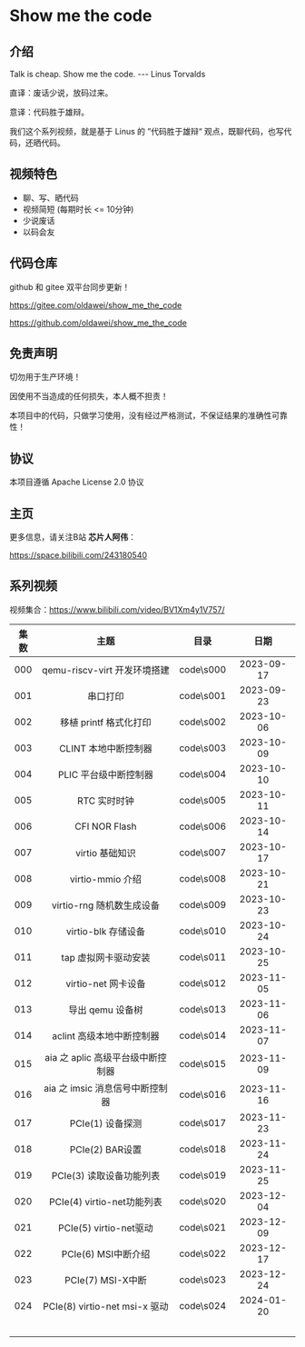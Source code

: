 # Show me the code

## 介绍

Talk is cheap. Show me the code. --- Linus Torvalds

直译：废话少说，放码过来。

意译：代码胜于雄辩。

我们这个系列视频，就是基于 Linus 的 ”代码胜于雄辩“ 观点，既聊代码，也写代码，还晒代码。



## 视频特色

- 聊、写、晒代码
- 视频简短  (每期时长 <= 10分钟)
- 少说废话 
- 以码会友



## 代码仓库

github 和 gitee 双平台同步更新！

https://gitee.com/oldawei/show_me_the_code

https://github.com/oldawei/show_me_the_code



## 免责声明

切勿用于生产环境！

因使用不当造成的任何损失，本人概不担责！

本项目中的代码，只做学习使用，没有经过严格测试，不保证结果的准确性可靠性！



## 协议

本项目遵循 Apache License 2.0 协议



## 主页

更多信息，请关注B站 **芯片人阿伟**：

https://space.bilibili.com/243180540



## 系列视频

视频集合：https://www.bilibili.com/video/BV1Xm4y1V757/

| 集数 |               主题                |   目录    |    日期    |
| :--: | :-------------------------------: | :-------: | :--------: |
| 000  |   qemu-riscv-virt 开发环境搭建    | code\s000 | 2023-09-17 |
| 001  |             串口打印              | code\s001 | 2023-09-23 |
| 002  |      移植 printf 格式化打印       | code\s002 | 2023-10-06 |
| 003  |       CLINT 本地中断控制器        | code\s003 | 2023-10-09 |
| 004  |       PLIC 平台级中断控制器       | code\s004 | 2023-10-10 |
| 005  |           RTC 实时时钟            | code\s005 | 2023-10-11 |
| 006  |           CFI NOR Flash           | code\s006 | 2023-10-14 |
| 007  |          virtio 基础知识          | code\s007 | 2023-10-17 |
| 008  |         virtio-mmio 介绍          | code\s008 | 2023-10-21 |
| 009  |     virtio-rng 随机数生成设备     | code\s009 | 2023-10-23 |
| 010  |        virtio-blk 存储设备        | code\s010 | 2023-10-24 |
| 011  |       tap 虚拟网卡驱动安装        | code\s011 | 2023-10-25 |
| 012  |        virtio-net 网卡设备        | code\s012 | 2023-11-05 |
| 013  |         导出 qemu 设备树          | code\s013 | 2023-11-06 |
| 014  |     aclint 高级本地中断控制器     | code\s014 | 2023-11-07 |
| 015  | aia 之 aplic 高级平台级中断控制器 | code\s015 | 2023-11-09 |
| 016  |  aia 之 imsic 消息信号中断控制器  | code\s016 | 2023-11-16 |
| 017  |         PCIe(1) 设备探测          | code\s017 | 2023-11-23 |
| 018  |          PCIe(2) BAR设置          | code\s018 | 2023-11-24 |
| 019  |     PCIe(3) 读取设备功能列表      | code\s019 | 2023-11-25 |
| 020  |    PCIe(4) virtio-net功能列表     | code\s020 | 2023-12-04 |
| 021  |      PCIe(5) virtio-net驱动       | code\s021 | 2023-12-09 |
| 022  |        PCIe(6) MSI中断介绍        | code\s022 | 2023-12-17 |
| 023  |         PCIe(7) MSI-X中断         | code\s023 | 2023-12-24 |
| 024  |   PCIe(8) virtio-net msi-x 驱动   | code\s024 | 2024-01-20 |
|      |                                   |           |            |
|      |                                   |           |            |
|      |                                   |           |            |
|      |                                   |           |            |
|      |                                   |           |            |



